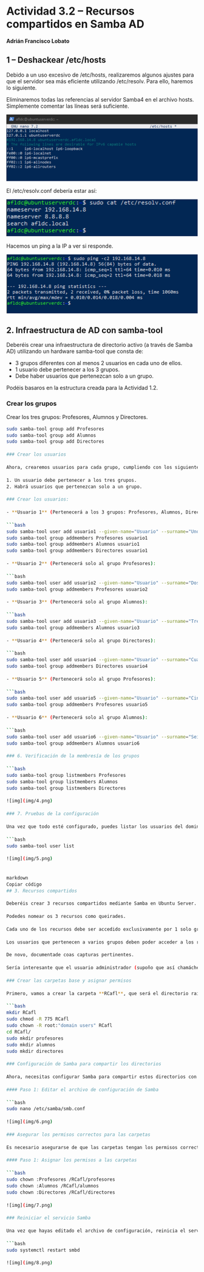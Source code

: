 # Actividad 3.2 – Recursos compartidos en Samba AD

**Adrián Francisco Lobato**

## 1 – Deshackear /etc/hosts

Debido a un uso excesivo de /etc/hosts, realizaremos algunos ajustes para que el servidor sea más eficiente utilizando /etc/resolv. Para ello, haremos lo siguiente.

Eliminaremos todas las referencias al servidor Samba4 en el archivo hosts. Simplemente comentar las líneas será suficiente.

![img](img/1.png)

El /etc/resolv.conf debería estar así:

![img](img/2.png)

Hacemos un ping a la IP a ver si responde.

![img](img/3.png)


## 2. Infraestructura de AD con samba-tool

Deberéis crear una infraestructura de directorio activo (a través de Samba AD) utilizando un hardware samba-tool que consta de:

- 3 grupos diferentes con al menos 2 usuarios en cada uno de ellos.
- 1 usuario debe pertenecer a los 3 grupos.
- Debe haber usuarios que pertenezcan solo a un grupo.

Podéis basaros en la estructura creada para la Actividad 1.2.

### Crear los grupos

Crear los tres grupos: Profesores, Alumnos y Directores.

```bash
sudo samba-tool group add Profesores
sudo samba-tool group add Alumnos
sudo samba-tool group add Directores

### Crear los usuarios

Ahora, crearemos usuarios para cada grupo, cumpliendo con los siguientes requisitos:

1. Un usuario debe pertenecer a los tres grupos.
2. Habrá usuarios que pertenezcan solo a un grupo.

### Crear los usuarios:

- **Usuario 1** (Pertenecerá a los 3 grupos: Profesores, Alumnos, Directores):

```bash
sudo samba-tool user add usuario1 --given-name="Usuario" --surname="Uno" --password=contraseña
sudo samba-tool group addmembers Profesores usuario1
sudo samba-tool group addmembers Alumnos usuario1
sudo samba-tool group addmembers Directores usuario1

- **Usuario 2** (Pertenecerá solo al grupo Profesores):

```bash
sudo samba-tool user add usuario2 --given-name="Usuario" --surname="Dos" --password=contraseña
sudo samba-tool group addmembers Profesores usuario2

- **Usuario 3** (Pertenecerá solo al grupo Alumnos):

```bash
sudo samba-tool user add usuario3 --given-name="Usuario" --surname="Tres" --password=contraseña
sudo samba-tool group addmembers Alumnos usuario3

- **Usuario 4** (Pertenecerá solo al grupo Directores):

```bash
sudo samba-tool user add usuario4 --given-name="Usuario" --surname="Cuatro" --password=contraseña
sudo samba-tool group addmembers Directores usuario4

- **Usuario 5** (Pertenecerá solo al grupo Profesores):

```bash
sudo samba-tool user add usuario5 --given-name="Usuario" --surname="Cinco" --password=contraseña
sudo samba-tool group addmembers Profesores usuario5

- **Usuario 6** (Pertenecerá solo al grupo Alumnos):

```bash
sudo samba-tool user add usuario6 --given-name="Usuario" --surname="Seis" --password=contraseña
sudo samba-tool group addmembers Alumnos usuario6

### 6. Verificación de la membresía de los grupos

```bash
sudo samba-tool group listmembers Profesores
sudo samba-tool group listmembers Alumnos
sudo samba-tool group listmembers Directores

![img](img/4.png)

### 7. Pruebas de la configuración

Una vez que todo esté configurado, puedes listar los usuarios del dominio para asegurarte de que se han creado correctamente:

```bash
sudo samba-tool user list

![img](img/5.png)


markdown
Copiar código
## 3. Recursos compartidos

Deberéis crear 3 recursos compartidos mediante Samba en Ubuntu Server. La ubicación base de los recursos compartidos será una carpeta en el directorio raíz que deberéis levantar como vuestras iniciales tras el acrónimo "NAS". En este caso, la ubicación será `/NASdgc`.

Podedes nomear os 3 recursos como queirades.

Cada uno de los recursos debe ser accedido exclusivamente por 1 solo grupo. Deberéis mostrar este punto como capturas que se consideran. 

Los usuarios que pertenecen a varios grupos deben poder acceder a los recursos correspondientes.

De novo, documentade coas capturas pertinentes.

Sería interesante que el usuario administrador (supoño que así chamáchedes al usuario administrador de Samba AD) pueda acceder a los 3 recursos. Buscade o xeito de facelo, explicádeo e xustifádeo.

### Crear las carpetas base y asignar permisos

Primero, vamos a crear la carpeta **RCafl**, que será el directorio raíz de los recursos compartidos, y luego las subcarpetas **profesores**, **alumnos** y **directores**.

```bash
mkdir RCafl
sudo chmod -R 775 RCafl
sudo chown -R root:"domain users" RCafl
cd RCafl/
sudo mkdir profesores
sudo mkdir alumnos
sudo mkdir directores

### Configuración de Samba para compartir los directorios

Ahora, necesitas configurar Samba para compartir estos directorios con los grupos correspondientes (**profesores**, **alumnos**, y **directores**).

#### Paso 1: Editar el archivo de configuración de Samba

```bash
sudo nano /etc/samba/smb.conf

![img](img/6.png)

### Asegurar los permisos correctos para las carpetas

Es necesario asegurarse de que las carpetas tengan los permisos correctos, para que solo los grupos correspondientes puedan acceder a ellas.

#### Paso 1: Asignar los permisos a las carpetas

```bash
sudo chown :Profesores /RCafl/profesores
sudo chown :Alumnos /RCafl/alumnos
sudo chown :Directores /RCafl/directores

![img](img/7.png)

### Reiniciar el servicio Samba

Una vez que hayas editado el archivo de configuración, reinicia el servicio de Samba para que los cambios surtan efecto:

```bash
sudo systemctl restart smbd

![img](img/8.png)
